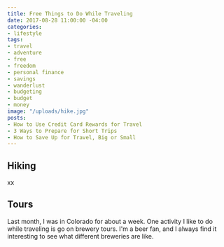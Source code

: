 ```yaml
---
title: Free Things to Do While Traveling
date: 2017-08-28 11:00:00 -04:00
categories:
- lifestyle
tags:
- travel
- adventure
- free
- freedom
- personal finance
- savings
- wanderlust
- budgeting
- budget
- money
image: "/uploads/hike.jpg"
posts:
- How to Use Credit Card Rewards for Travel
- 3 Ways to Prepare for Short Trips
- How to Save Up for Travel, Big or Small
---
```



## Hiking

xx

## Tours

Last month, I was in Colorado for about a week. One activity I like to do while traveling is go on brewery tours. I'm a beer fan, and I always find it interesting to see what different breweries are like.